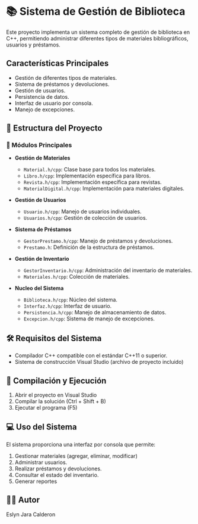 # 📚 Sistema de Gestión de Biblioteca

Este proyecto implementa un sistema completo de gestión de biblioteca en C++, permitiendo administrar diferentes tipos de materiales bibliográficos, usuarios y préstamos.

## Características Principales

- Gestión de diferentes tipos de materiales.
- Sistema de préstamos y devoluciones.
- Gestión de usuarios.
- Persistencia de datos.
- Interfaz de usuario por consola.
- Manejo de excepciones.

## 🧱 Estructura del Proyecto

### 📂 Módulos Principales

- **Gestión de Materiales**
  - `Material.h/cpp`: Clase base para todos los materiales.
  - `Libro.h/cpp`: Implementación específica para libros.
  - `Revista.h/cpp`: Implementación específica para revistas.
  - `MaterialDigital.h/cpp`: Implementación para materiales digitales.

- **Gestión de Usuarios**
  - `Usuario.h/cpp`: Manejo de usuarios individuales.
  - `Usuarios.h/cpp`: Gestión de colección de usuarios.

- **Sistema de Préstamos**
  - `GestorPrestamo.h/cpp`: Manejo de préstamos y devoluciones.
  - `Prestamo.h`: Definición de la estructura de préstamos.

- **Gestión de Inventario**
  - `GestorInventario.h/cpp`: Administración del inventario de materiales.
  - `Materiales.h/cpp`: Colección de materiales.

- **Nucleo del Sistema**
  - `Biblioteca.h/cpp`: Núcleo del sistema.
  - `Interfaz.h/cpp`: Interfaz de usuario.
  - `Persistencia.h/cpp`: Manejo de almacenamiento de datos.
  - `Excepcion.h/cpp`: Sistema de manejo de excepciones.

## 🛠️ Requisitos del Sistema

- Compilador C++ compatible con el estándar C++11 o superior.
- Sistema de construcción Visual Studio (archivo de proyecto incluido)

## 🚀 Compilación y Ejecución

1. Abrir el proyecto en Visual Studio
2. Compilar la solución (Ctrl + Shift + B)
3. Ejecutar el programa (F5)

## 💻 Uso del Sistema

El sistema proporciona una interfaz por consola que permite:

1. Gestionar materiales (agregar, eliminar, modificar)
2. Administrar usuarios.
3. Realizar préstamos y devoluciones.
4. Consultar el estado del inventario.
5. Generar reportes

## 🧑‍💻 Autor

Eslyn Jara Calderon
